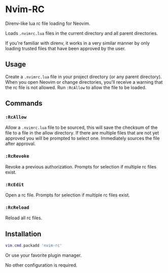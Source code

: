 # Nvim-RC

Direnv-like lua rc file loading for Neovim.

Loads `.nvimrc.lua` files in the current directory and all parent directories.

If you're familiar with direnv, it works in a very similar manner by only loading trusted files that have been approved by the user.

## Usage

Create a `.nvimrc.lua` file in your project directory (or any parent directory).
When you open Neovim or change directories, you'll receive a warning that the rc file is not allowed.
Run `:RcAllow` to allow the file to be loaded.

## Commands

### `:RcAllow`

Allow a `.nvimrc.lua` file to be sourced, this will save the checksum of the file to a file in the allow directory.
If there are multiple files that are not yet approved you will be prompted to select one.
Immediately sources the file after approval.

### `:RcRevoke`

Revoke a previous authorization.
Prompts for selection if multiple rc files exist.

### `:RcEdit`

Open a rc file.
Prompts for selection if multiple rc files exist.

### `:RcReload`

Reload all rc files.

## Installation

```lua
vim.cmd.packadd 'nvim-rc'
```

Or use your favorite plugin manager.

No other configuration is required.
